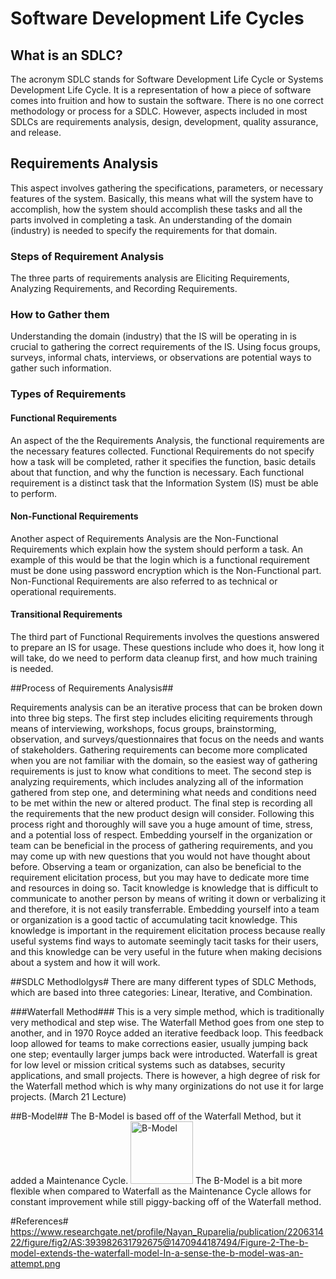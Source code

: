 # Software Development Life Cycles #

## What is an SDLC? ##
The acronym SDLC stands for Software Development Life Cycle or Systems Development Life Cycle. It is a representation of how a piece of software comes into fruition and how to sustain the software. There is no one correct methodology or process for a SDLC. However, aspects included in most SDLCs are requirements analysis, design, development, quality assurance, and release. 

## Requirements Analysis ##
This aspect involves gathering the specifications, parameters, or necessary features of the system. Basically, this means what will the system have to accomplish, how the system should accomplish these tasks and all the parts involved in completing a task. An understanding of the domain (industry) is needed to specify the requirements for that domain. 

### Steps of Requirement Analysis ###
The three parts of requirements analysis are Eliciting Requirements, Analyzing Requirements, and Recording Requirements.

### How to Gather them ###
Understanding the domain (industry) that the IS will be operating in is crucial to gathering the correct requirements of the IS. Using focus groups, surveys, informal chats, interviews, or observations are potential ways to gather such information. 

### Types of Requirements ###
#### Functional Requirements ####
An aspect of the the Requirements Analysis, the functional requirements are the necessary features collected. Functional Requirements do not specify how a task will be completed, rather it specifies the function, basic details about that function, and why the function is necessary. Each functional requirement is a distinct task that the Information System (IS) must be able to perform. 

#### Non-Functional Requirements ####
Another aspect of Requirements Analysis are the Non-Functional Requirements which explain how the system should perform a task. An example of this would be that the login which is a functional requirement must be done using password encryption which is the Non-Functional part. Non-Functional Requirements are also referred to as technical or operational requirements. 

#### Transitional Requirements ####
The third part of Functional Requirements involves the questions answered to prepare an IS for usage. These questions include who does it, how long it will take, do we need to perform data cleanup first, and how much training is needed. 

##Process of Requirements Analysis##

Requirements analysis can be an iterative process that can be broken down into three big steps. The first step includes eliciting requirements through means of interviewing, workshops, focus groups, brainstorming, observation, and surveys/questionnaires that focus on the needs and wants of stakeholders. Gathering requirements can become more complicated when you are not familiar with the domain, so the easiest way of gathering requirements is just to know what conditions to meet. The second step is analyzing requirements, which includes analyzing all of the information gathered from step one, and determining what needs and conditions need to be met within the new or altered product. The final step is recording all the requirements that the new product design will consider. Following this process right and thoroughly will save you a huge amount of time, stress, and a potential loss of respect. 
Embedding yourself in the organization or team can be beneficial in the process of gathering requirements, and you may come up with new questions that you would not have thought about before. Observing a team or organization, can also be beneficial to the requirement elicitation process, but you may have to dedicate more time and resources in doing so. 
Tacit knowledge is knowledge that is difficult to communicate to another person by means of writing it down or verbalizing it and therefore, it is not easily transferrable. Embedding yourself into a team or organization is a good tactic of accumulating tacit knowledge. This knowledge is important in the requirement elicitation process because really useful systems find ways to automate seemingly tacit tasks for their users, and this knowledge can be very useful in the future when making decisions about a system and how it will work. 

##SDLC Methodlolgys#
There are many different types of SDLC Methods, which are based into three categories: Linear, Iterative, and Combination. 

###Waterfall Method###
This is a very simple method, which is traditionally very methodical and step wise. The Waterfall Method goes from one step to another, and in 1970 Royce added an iterative feedback loop. This feedback loop allowed for teams to make corrections easier, usually jumping back one step; eventaully larger jumps back were introducted. Waterfall is great for low level or mission critical systems such as databses, security applications, and small projects. There is however, a high degree of risk for the Waterfall method which is why many orginizations do not use it for large projects. (March 21 Lecture)

##B-Model##
The B-Model is based off of the Waterfall Method, but it added a Maintenance Cycle. <img src = "https://www.researchgate.net/profile/Nayan_Ruparelia/publication/220631422/figure/fig2/AS:393982631792675@1470944187494/Figure-2-The-b-model-extends-the-waterfall-model-In-a-sense-the-b-model-was-an-attempt.png" alt="B-Model" style = "width: 100px;"/>
The B-Model is a bit more flexible when compared to Waterfall as the Maintenance Cycle allows for constant improvement while still piggy-backing off of the Waterfall method.


#References#
https://www.researchgate.net/profile/Nayan_Ruparelia/publication/220631422/figure/fig2/AS:393982631792675@1470944187494/Figure-2-The-b-model-extends-the-waterfall-model-In-a-sense-the-b-model-was-an-attempt.png
